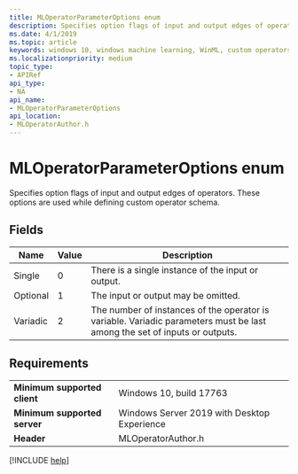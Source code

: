 ```yaml
---
title: MLOperatorParameterOptions enum
description: Specifies option flags of input and output edges of operators.
ms.date: 4/1/2019
ms.topic: article
keywords: windows 10, windows machine learning, WinML, custom operators, MLOperatorParameterOptions
ms.localizationpriority: medium
topic_type:
- APIRef
api_type:
- NA
api_name:
- MLOperatorParameterOptions
api_location:
- MLOperatorAuthor.h
---
```


# MLOperatorParameterOptions enum

Specifies option flags of input and output edges of operators. These options are used while defining custom operator schema.

## Fields

| Name | Value | Description |
|------|-------|-------------|
| Single | 0 | There is a single instance of the input or output. |
| Optional | 1 | The input or output may be omitted. |
| Variadic | 2 | The number of instances of the operator is variable. Variadic parameters must be last among the set of inputs or outputs. |

## Requirements

| | |
|-|-|
| **Minimum supported client** | Windows 10, build 17763 |
| **Minimum supported server** | Windows Server 2019 with Desktop Experience |
| **Header** | MLOperatorAuthor.h |

[!INCLUDE [help](../../includes/get-help.md)]
